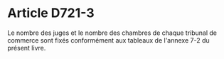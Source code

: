 # Article D721-3

Le nombre des juges et le nombre des chambres de chaque tribunal de commerce sont fixés conformément aux tableaux de l'annexe 7-2 du présent livre.
